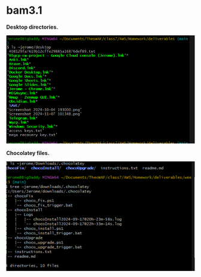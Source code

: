 # bam3.1 

**Desktop directories.**

![desktop](/week3/attachments/desktopview.png) 

**Chocolatey files.**

![choco](/week3/attachments/choco_view.png)